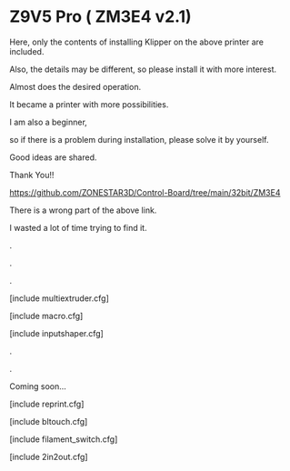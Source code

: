 # Z9V5 Pro ( ZM3E4 v2.1)

Here, only the contents of installing Klipper on the above printer are included.

Also, the details may be different, so please install it with more interest.

Almost does the desired operation.

It became a printer with more possibilities.

I am also a beginner, 

so if there is a problem during installation, please solve it by yourself.

Good ideas are shared.

Thank You!!


https://github.com/ZONESTAR3D/Control-Board/tree/main/32bit/ZM3E4

There is a wrong part of the above link.

I wasted a lot of time trying to find it.


.

.

.


[include multiextruder.cfg]

[include macro.cfg]

[include inputshaper.cfg]

.

.

Coming soon...

[include reprint.cfg]

[include bltouch.cfg]

[include filament_switch.cfg]

[include 2in2out.cfg]

